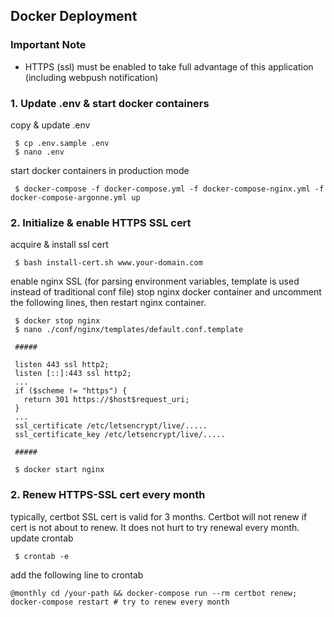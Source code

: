 ## Docker Deployment

### Important Note

- HTTPS (ssl) must be enabled to take full advantage of this application (including webpush notification)

### 1. Update .env & start docker containers

copy & update .env

```
 $ cp .env.sample .env
 $ nano .env
```

start docker containers in production mode

```
 $ docker-compose -f docker-compose.yml -f docker-compose-nginx.yml -f docker-compose-argonne.yml up
```

### 2. Initialize & enable HTTPS SSL cert

acquire & install ssl cert

```
 $ bash install-cert.sh www.your-domain.com
```

enable nginx SSL (for parsing environment variables, template is used instead of traditional conf file)
stop nginx docker container and uncomment the following lines, then restart nginx container.

```
 $ docker stop nginx
 $ nano ./conf/nginx/templates/default.conf.template

 #####

 listen 443 ssl http2;
 listen [::]:443 ssl http2;
 ...
 if ($scheme != "https") {
   return 301 https://$host$request_uri;
 }
 ...
 ssl_certificate /etc/letsencrypt/live/.....
 ssl_certificate_key /etc/letsencrypt/live/.....

 #####

 $ docker start nginx
```

### 2. Renew HTTPS-SSL cert every month

typically, certbot SSL cert is valid for 3 months. Certbot will not renew if cert is not about to renew. It does not hurt to try renewal every month.
update crontab

```
 $ crontab -e
```

add the following line to crontab

```
@monthly cd /your-path && docker-compose run --rm certbot renew; docker-compose restart # try to renew every month

```
